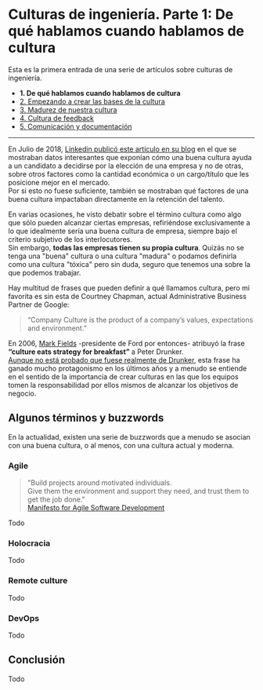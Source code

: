 # Culturas de ingeniería. Parte 1: De qué hablamos cuando hablamos de cultura
Esta es la primera entrada de una serie de artículos sobre culturas de ingeniería.
* **1. De qué hablamos cuando hablamos de cultura**
*  [2. Empezando a crear las bases de la cultura](/todo)
*  [3. Madurez de nuestra cultura](/todo)
*  [4. Cultura de feedback](/todo)
*  [5. Comunicación y documentación](/todo)

***

En Julio de 2018, [Linkedin publicó este artículo en su blog](https://blog.linkedin.com/2018/june/26/workplace-culture-trends-the-key-to-hiring-and-keeping-top-talent) en el que se mostraban datos interesantes que exponían cómo una buena cultura ayuda a un candidato a decidirse por la elección de una empresa y no de otras, sobre otros factores como la cantidad económica o un cargo/título que les posicione mejor en el mercado.  
Por si esto no fuese suficiente, también se mostraban qué factores de una buena cultura impactaban directamente en la retención del talento.

En varias ocasiones, he visto debatir sobre el término cultura como algo que sólo pueden alcanzar ciertas empresas, refiriéndose exclusivamente a lo que idealmente sería una buena cultura de empresa, siempre bajo el criterio subjetivo de los interlocutores.  
Sin embargo, **todas las empresas tienen su propia cultura**. Quizás no se tenga una "buena" cultura o una cultura "madura" o podamos definirla como una cultura "tóxica" pero sin duda, seguro que tenemos una sobre la que podemos trabajar.

Hay multitud de frases que pueden definir a qué llamamos cultura, pero mi favorita es sin esta de Courtney Chapman, actual Administrative Business Partner de Google:

> “Company Culture is the product of a company’s values, expectations and environment.”  

En 2006, [Mark Fields](https://en.wikipedia.org/wiki/Mark_Fields_(businessman)) -presidente de Ford por entonces- atribuyó la frase **“culture eats strategy for breakfast”** a Peter Drunker.  
[Aunque no está probado que fuese realmente de Drunker](https://quoteinvestigator.com/2017/05/23/culture-eats/), esta frase ha ganado mucho protagonismo en los últimos años y a menudo se entiende en el sentido de la importancia de crear culturas en las que los equipos tomen la responsabilidad por ellos mismos de alcanzar los objetivos de negocio.


## Algunos términos y buzzwords
En la actualidad, existen una serie de buzzwords que a menudo se asocian con una buena cultura, o al menos, con una cultura actual y moderna.

### Agile
> "Build projects around motivated individuals.  
Give them the environment and support they need, and trust them to get the job done."  
[Manifesto for Agile Software Development](https://agilemanifesto.org/)

Todo

### Holocracia
Todo

### Remote culture
Todo

### DevOps
Todo

## Conclusión 
Todo



